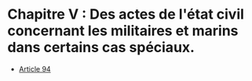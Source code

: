 # Chapitre V : Des actes de l'état civil concernant les militaires et marins dans certains cas spéciaux.

- [Article 94](article-94.md)

